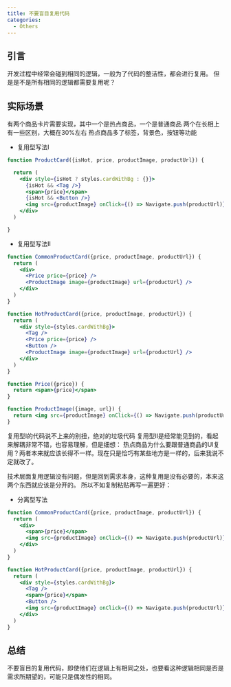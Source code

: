 ```yaml
---
title: 不要盲目复用代码
categories:
  - Others
---
```

## 引言

开发过程中经常会碰到相同的逻辑，一般为了代码的整洁性，都会进行复用。
但是是不是所有相同的逻辑都需要复用呢？

## 实际场景

有两个商品卡片需要实现，其中一个是热点商品，一个是普通商品
两个在长相上有一些区别，大概在30%左右
热点商品多了标签，背景色，按钮等功能

+ 复用型写法I

```jsx
function ProductCard({isHot, price, productImage, productUrl}) {

  return (
    <div style={isHot ? styles.cardWithBg : {}}>
      {isHot && <Tag />}
      <span>{price}</span>
      {isHot && <Button />}
      <img src={productImage} onClick={() => Navigate.push(productUrl)} />
    </div>
  )

}
```

+ 复用型写法Ⅱ
```jsx
function CommonProductCard({price, productImage, productUrl}) {
  return (
    <div>
      <Price price={price} />
      <ProductImage image={productImage} url={productUrl} />
    </div>
  )
}

function HotProductCard({price, productImage, productUrl}) {
  return (
    <div style={styles.cardWithBg}>
      <Tag />
      <Price price={price} />
      <Button />
      <ProductImage image={productImage} url={productUrl} />
    </div>
  )
}

function Price({price}) {
  return <span>{price}</span>
}

function ProductImage({image, url}) {
  return <img src={productImage} onClick={() => Navigate.push(productUrl)} />
}
```

复用型I的代码说不上来的别扭，绝对的垃圾代码
复用型Ⅱ是经常能见到的，看起来解耦非常不错，也容易理解，但是细想：
热点商品为什么要跟普通商品的UI复用？两者本来就应该长得不一样。现在只是恰巧有某些地方是一样的，后来我说不定就改了。

技术层面复用逻辑没有问题，但是回到需求本身，这种复用是没有必要的，本来这两个东西就应该是分开的。
所以不如复制粘贴再写一遍更好：

+ 分离型写法
```jsx
function CommonProductCard({price, productImage, productUrl}) {
  return (
    <div>
      <span>{price}</span>
      <img src={productImage} onClick={() => Navigate.push(productUrl)} />
    </div>
  )
}

function HotProductCard({price, productImage, productUrl}) {
  return (
    <div style={styles.cardWithBg}>
      <Tag />
      <span>{price}</span>
      <Button />
      <img src={productImage} onClick={() => Navigate.push(productUrl)} />
    </div>
  )
}
```

## 总结

不要盲目的复用代码，即使他们在逻辑上有相同之处，也要看这种逻辑相同是否是需求所期望的，可能只是偶发性的相同。
